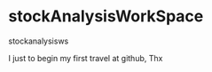 stockAnalysisWorkSpace
======================

stockanalysisws

I just to begin my first travel at github, Thx





